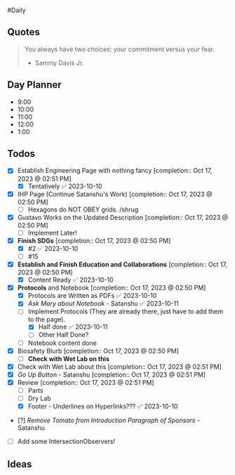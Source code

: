 #Daily
## Quotes

> You always have two choices: your commitment versus your fear.
> - Sammy Davis Jr.

## Day Planner

- 9:00
- 10:00
- 11:00
- 12:00
- 1:00

## Todos

- [x] Establish Engineering Page with nothing fancy [completion:: Oct 17, 2023 @ 02:51 PM]
	- [x] Tentatively ✅ 2023-10-10
- [x] IHP Page (Continue Satanshu's Work) [completion:: Oct 17, 2023 @ 02:50 PM]
	- [ ] Hexagons do NOT OBEY grids. /shrug
- [x] Gustavo Works on the Updated Description [completion:: Oct 17, 2023 @ 02:50 PM]
	- [ ] Implement Later!
- [x] **Finish SDGs** [completion:: Oct 17, 2023 @ 02:50 PM]
	- [x]  #2 ✅ 2023-10-10
	- [ ] #15
- [x] **Establish and Finish Education and Collaborations** [completion:: Oct 17, 2023 @ 02:50 PM]
	- [x] Content Ready ✅ 2023-10-10
- [x] **Protocols** and Notebook [completion:: Oct 17, 2023 @ 02:50 PM]
	- [x] Protocols are Written as PDFs ✅ 2023-10-10
	- [x] *Ask Mary about Notebook* - Satanshu ✅ 2023-10-11
	- [ ] Implement Protocols (They are already there, just have to add them to the page).
		- [x] Half done ✅ 2023-10-11
		- [ ] Other Half Done?
	- [ ] Notebook content done
- [x] Biosafety Blurb [completion:: Oct 17, 2023 @ 02:50 PM]
	- [ ] **Check with Wet Lab on this**
- [x] Check with Wet Lab about this [completion:: Oct 17, 2023 @ 02:51 PM]
- [x] *Go Up Button* - Satanshu [completion:: Oct 17, 2023 @ 02:51 PM]
- [x] Review [completion:: Oct 17, 2023 @ 02:51 PM]
	- [ ] Parts
	- [ ] Dry Lab
	- [x] Footer - Underlines on Hyperlinks??? ✅ 2023-10-10
- [?] *Remove Tomato from Introduction Paragraph of Sponsors* - Satanshu
- [ ] Add some IntersectionObservers!

## Ideas


